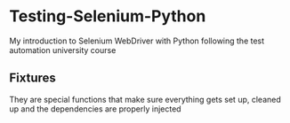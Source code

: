 # Testing-Selenium-Python

My introduction to Selenium WebDriver with Python following the test automation university course

## Fixtures

They are special functions that make sure everything gets set up, cleaned up and the dependencies are properly injected 
